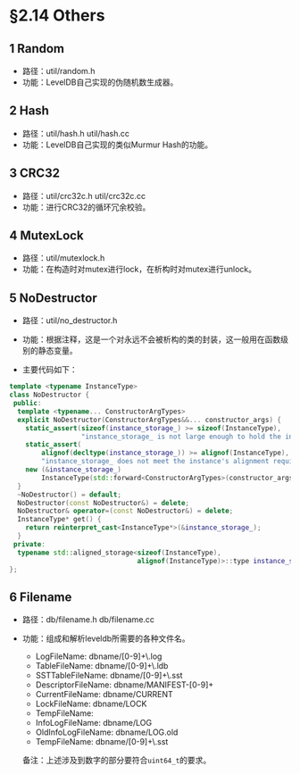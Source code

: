# §2.14 Others

## 1 Random

* 路径：util/random.h
* 功能：LevelDB自己实现的伪随机数生成器。

## 2 Hash

* 路径：util/hash.h util/hash.cc
* 功能：LevelDB自己实现的类似Murmur Hash的功能。

## 3 CRC32

* 路径：util/crc32c.h util/crc32c.cc
* 功能：进行CRC32的循环冗余校验。

## 4 MutexLock

* 路径：util/mutexlock.h
* 功能：在构造时对mutex进行lock，在析构时对mutex进行unlock。

## 5 NoDestructor

* 路径：util/no_destructor.h
* 功能：根据注释，这是一个对永远不会被析构的类的封装，这一般用在函数级别的静态变量。

* 主要代码如下：

```cpp
template <typename InstanceType>
class NoDestructor {
 public:
  template <typename... ConstructorArgTypes>
  explicit NoDestructor(ConstructorArgTypes&&... constructor_args) {
    static_assert(sizeof(instance_storage_) >= sizeof(InstanceType),
                  "instance_storage_ is not large enough to hold the instance");
    static_assert(
        alignof(decltype(instance_storage_)) >= alignof(InstanceType),
        "instance_storage_ does not meet the instance's alignment requirement");
    new (&instance_storage_)
        InstanceType(std::forward<ConstructorArgTypes>(constructor_args)...);
  }
  ~NoDestructor() = default;
  NoDestructor(const NoDestructor&) = delete;
  NoDestructor& operator=(const NoDestructor&) = delete;
  InstanceType* get() {
    return reinterpret_cast<InstanceType*>(&instance_storage_);
  }
 private:
  typename std::aligned_storage<sizeof(InstanceType),
                                alignof(InstanceType)>::type instance_storage_;
};
```

## 6 Filename

* 路径：db/filename.h db/filename.cc

* 功能：组成和解析leveldb所需要的各种文件名。

  * LogFileName: dbname/[0-9]+\\.log
  * TableFileName: dbname/[0-9]+\\.ldb
  * SSTTableFileName: dbname/[0-9]+\\.sst
  * DescriptorFileName: dbname/MANIFEST-[0-9]+
  * CurrentFileName: dbname/CURRENT
  * LockFileName:  dbname/LOCK
  * TempFileName:
  * InfoLogFileName: dbname/LOG
  * OldInfoLogFileName: dbname/LOG.old
  * TempFileName: dbname/[0-9]+\\.sst

  备注：上述涉及到数字的部分要符合`uint64_t`的要求。